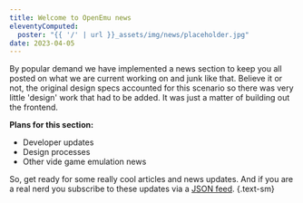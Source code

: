 ```yaml
---
title: Welcome to OpenEmu news
eleventyComputed:
  poster: "{{ '/' | url }}_assets/img/news/placeholder.jpg"
date: 2023-04-05
---
```


By popular demand we have implemented a news section to keep you all posted on what we are current working on and junk like that. Believe it or not, the original design specs accounted for this scenario so there was very little 'design' work that had to be added. It was just a matter of building out the frontend.

**Plans for this section:**

* Developer updates
* Design processes
* Other vide game emulation news

So, get ready for some really cool articles and news updates. And if you are a real nerd you subscribe to these updates via a [JSON feed](/feed.json). {.text-sm}